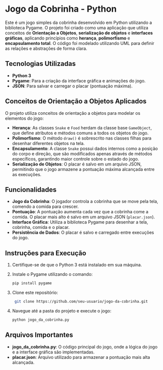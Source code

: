 # Jogo da Cobrinha - Python

Este é um jogo simples da cobrinha desenvolvido em Python utilizando a biblioteca Pygame. O projeto foi criado como uma aplicação que utiliza conceitos de **Orientação a Objetos**, **serialização de objetos** e **interfaces gráficas**, aplicando princípios como **herança**, **polimorfismo** e **encapsulamento total**. O código foi modelado utilizando UML para definir as relações e abstrações de forma clara.

## Tecnologias Utilizadas

- **Python 3**
- **Pygame**: Para a criação da interface gráfica e animações do jogo.
- **JSON**: Para salvar e carregar o placar (pontuação máxima).

## Conceitos de Orientação a Objetos Aplicados

O projeto utiliza conceitos de orientação a objetos para modelar os elementos do jogo:

- **Herança**: As classes `Snake` e `Food` herdam da classe base `GameObject`, que define atributos e métodos comuns a todos os objetos do jogo.
- **Polimorfismo**: O método `draw()` é sobrescrito nas classes filhas para desenhar diferentes objetos na tela.
- **Encapsulamento**: A classe `Snake` possui dados internos como a posição do corpo e direção, que são modificados apenas através de métodos específicos, garantindo maior controle sobre o estado do jogo.
- **Serialização de Objetos**: O placar é salvo em um arquivo JSON, permitindo que o jogo armazene a pontuação máxima alcançada entre as execuções.

## Funcionalidades

- **Jogo da Cobrinha**: O jogador controla a cobrinha que se move pela tela, comendo a comida para crescer.
- **Pontuação**: A pontuação aumenta cada vez que a cobrinha come a comida. O placar mais alto é salvo em um arquivo JSON (`placar.json`).
- **Interface Gráfica**: Utiliza a biblioteca Pygame para desenhar a tela, cobrinha, comida e o placar.
- **Persistência de Dados**: O placar é salvo e carregado entre execuções do jogo.

## Instruções para Execução

1. Certifique-se de que o Python 3 está instalado em sua máquina.
2. Instale o Pygame utilizando o comando:

   ```bash
   pip install pygame
3. Clone este repositório:
   
   ```bash
    git clone https://github.com/seu-usuario/jogo-da-cobrinha.git

4. Navegue até a pasta do projeto e execute o jogo:
   ```bash
   python jogo_da_cobrinha.py

## Arquivos Importantes

- **jogo_da_cobrinha.py**: O código principal do jogo, onde a lógica do jogo e a interface gráfica são implementadas.
- **placar.json**: Arquivo utilizado para armazenar a pontuação mais alta alcançada.















